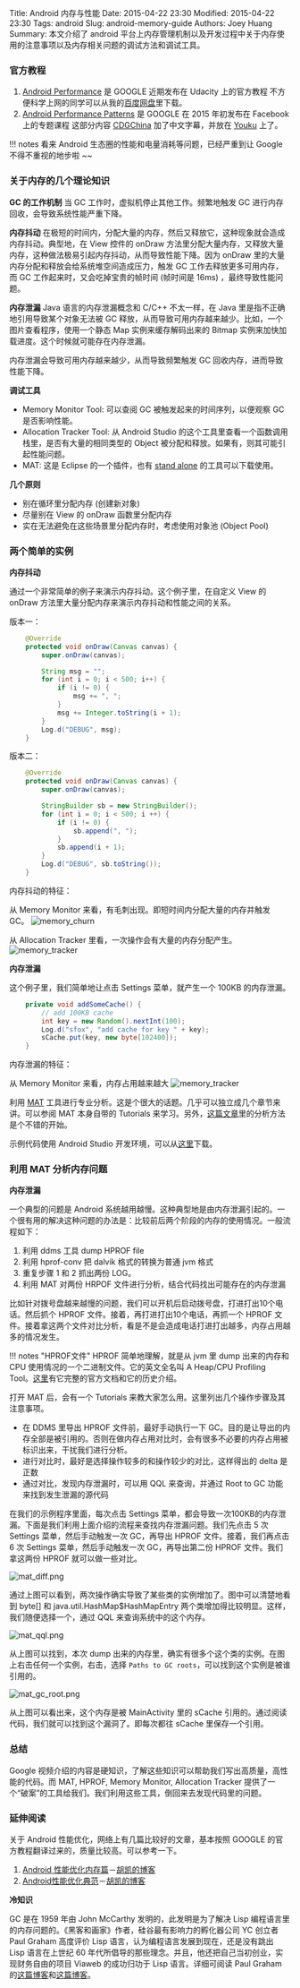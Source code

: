Title: Android 内存与性能
Date: 2015-04-22 23:30
Modified: 2015-04-22 23:30
Tags: android
Slug: android-memory-guide
Authors: Joey Huang
Summary: 本文介绍了 android 平台上内存管理机制以及开发过程中关于内存使用的注意事项以及内存相关问题的调试方法和调试工具。

### 官方教程

1. [Android Performance][6] 是 GOOGLE 近期发布在 Udacity 上的官方教程
   不方便科学上网的同学可以从我的[百度网盘][7]里下载。
2. [Android Performance Patterns][8] 是 GOOGLE 在 2015 年初发布在 Facebook 上的专题课程
   这部分内容 [CDGChina][8] 加了中文字幕，并放在 [Youku][8] 上了。

!!! notes
    看来 Android 生态圈的性能和电量消耗等问题，已经严重到让 Google 不得不重视的地步啦 ~~

### 关于内存的几个理论知识

**GC 的工作机制**
当 GC 工作时，虚拟机停止其他工作。频繁地触发 GC 进行内存回收，会导致系统性能严重下降。

**内存抖动**
在极短的时间内，分配大量的内存，然后又释放它，这种现象就会造成内存抖动。典型地，在 View 控件的 onDraw 方法里分配大量内存，又释放大量内存，这种做法极易引起内存抖动，从而导致性能下降。因为 onDraw 里的大量内存分配和释放会给系统堆空间造成压力，触发 GC 工作去释放更多可用内存，而 GC 工作起来时，又会吃掉宝贵的帧时间 (帧时间是 16ms) ，最终导致性能问题。

**内存泄漏**
Java 语言的内存泄漏概念和 C/C++ 不太一样，在 Java 里是指不正确地引用导致某个对象无法被 GC 释放，从而导致可用内存越来越少。比如，一个图片查看程序，使用一个静态 Map 实例来缓存解码出来的 Bitmap 实例来加快加载进度。这个时候就可能存在内存泄漏。

内存泄漏会导致可用内存越来越少，从而导致频繁触发 GC 回收内存，进而导致性能下降。

**调试工具**

* Memory Monitor Tool: 可以查阅 GC 被触发起来的时间序列，以便观察 GC 是否影响性能。
* Allocation Tracker Tool: 从 Android Studio 的这个工具里查看一个函数调用栈里，是否有大量的相同类型的 Object 被分配和释放。如果有，则其可能引起性能问题。
* MAT: 这是 Eclipse 的一个插件，也有 [stand alone][9] 的工具可以下载使用。

**几个原则**

* 别在循环里分配内存 (创建新对象)
* 尽量别在 View 的 onDraw 函数里分配内存
* 实在无法避免在这些场景里分配内存时，考虑使用对象池 (Object Pool)

### 两个简单的实例

**内存抖动**

通过一个非常简单的例子来演示内存抖动。这个例子里，在自定义 View 的 onDraw 方法里大量分配内存来演示内存抖动和性能之间的关系。

版本一：

```java
    @Override
    protected void onDraw(Canvas canvas) {
        super.onDraw(canvas);

        String msg = "";
        for (int i = 0; i < 500; i++) {
            if (i != 0) {
                msg += ", ";
            }
            msg += Integer.toString(i + 1);
        }
        Log.d("DEBUG", msg);
    }
```

版本二：

```java
    @Override
    protected void onDraw(Canvas canvas) {
        super.onDraw(canvas);

        StringBuilder sb = new StringBuilder();
        for (int i = 0; i < 500; i ++) {
            if (i != 0) {
                sb.append(", ");
            }
            sb.append(i + 1);
        }
        Log.d("DEBUG", sb.toString());
    }
```

内存抖动的特征：

从 Memory Monitor 来看，有毛刺出现。即短时间内分配大量的内存并触发 GC。
![memory_churn](https://raw.githubusercontent.com/kamidox/blogs/master/images/memory_churn.gif)

从 Allocation Tracker 里看，一次操作会有大量的内存分配产生。
![memory_tracker](https://raw.githubusercontent.com/kamidox/blogs/master/images/memory_tracker.png)

**内存泄漏**

这个例子里，我们简单地让点击 Settings 菜单，就产生一个 100KB 的内存泄漏。

```java
    private void addSomeCache() {
        // add 100KB cache
        int key = new Random().nextInt(100);
        Log.d("sfox", "add cache for key " + key);
        sCache.put(key, new byte[102400]);
    }
```

内存泄漏的特征：

从 Memory Monitor 来看，内存占用越来越大
![memory_tracker](https://raw.githubusercontent.com/kamidox/blogs/master/images/memory_leak.png)

利用 [MAT][9] 工具进行专业分析。这是个很大的话题。几乎可以独立成几个章节来讲。可以参阅 MAT 本身自带的 Tutorials 来学习。另外，[这篇文章][10]里的分析方法是个不错的开始。

示例代码使用 Android Studio 开发环境，可以从[这里][11]下载。

### 利用 MAT 分析内存问题

**内存泄漏**

一个典型的问题是 Android 系统越用越慢。这种典型地是由内存泄漏引起的。一个很有用的解决这种问题的办法是：比较前后两个阶段的内存的使用情况。一般流程如下：

1. 利用 ddms 工具 dump HPROF file
2. 利用 hprof-conv 把 dalvik 格式的转换为普通 jvm 格式
3. 重复步骤 1 和 2 抓出两份 LOG。
4. 利用 MAT 对两份 HRPOF 文件进行分析，结合代码找出可能存在的内存泄漏

比如针对拨号盘越来越慢的问题，我们可以开机后启动拨号盘，打进打出10个电话。然后抓个 HPROF 文件。接着，再打进打出10个电话，再抓一个 HPROF 文件。接着拿这两个文件对比分析，看是不是会造成电话打进打出越多，内存占用越多的情况发生。

!!! notes "HPROF文件"
    HPROF 简单地理解，就是从 jvm 里 dump 出来的内存和 CPU 使用情况的一个二进制文件。它的英文全名叫 A Heap/CPU Profiling Tool。[这里][12]有它完整的官方文档和它的历史介绍。

打开 MAT 后，会有一个 Tutorials 来教大家怎么用。这里列出几个操作步骤及其注意事项。

* 在 DDMS 里导出 HPROF 文件前，最好手动执行一下 GC。目的是让导出的内存全部是被引用的。否则在做内存占用对比时，会有很多不必要的内存占用被标识出来，干扰我们进行分析。
* 进行对比时，最好是选择操作较多的和操作较少的对比，这样得出的 delta 是正数
* 通过对比，发现内存泄漏时，可以用 QQL 来查询，并通过 Root to GC 功能来找到发生泄漏的源代码

在我们的示例程序里面，每次点击 Settings 菜单，都会导致一次100KB的内存泄漏。下面是我们利用上面介绍的流程来查找内存泄漏问题。我们先点击 5 次 Settings 菜单，然后手动触发一次 GC，再导出 HPROF 文件。接着，我们再点击 6 次 Settings 菜单，然后手动触发一次 GC，再导出第二份 HPROF 文件。我们拿这两份 HPROF 就可以做一些对比。

![mat_diff.png](https://raw.githubusercontent.com/kamidox/blogs/master/images/mat_diff.png)

通过上图可以看到，两次操作确实导致了某些类的实例增加了。图中可以清楚地看到 byte[] 和 java.util.HashMap$HashMapEntry 两个类增加得比较明显。这样，我们随便选择一个，通过 QQL 来查询系统中的这个内存。

![mat_qql.png](https://raw.githubusercontent.com/kamidox/blogs/master/images/mat_qql.png)

从上图可以找到，本次 dump 出来的内存里，确实有很多个这个类的实例。在图上右击任何一个实例，右击，选择 `Paths to GC roots`，可以找到这个实例是被谁引用的。

![mat_gc_root.png](https://raw.githubusercontent.com/kamidox/blogs/master/images/mat_gc_root.png)

从上图可以看出来，这个内存是被 MainActivity 里的 sCache 引用的。通过阅读代码，我们就可以找到这个漏洞了。即每次都往 sCache 里保存一个引用。

### 总结

Google 视频介绍的内容是硬知识，了解这些知识可以帮助我们写出高质量，高性能的代码。而 MAT, HPROF, Memory Monitor, Allocation Tracker 提供了一个“破案”的工具给我们。我们利用这些工具，倒回来去发现代码里的问题。

### 延伸阅读

关于 Android 性能优化，网络上有几篇比较好的文章，基本按照 GOOGLE 的官方教程翻译过来的，质量比较高。可以参考一下。

1. [Android 性能优化内存篇][3]－[胡凯的博客][4]
2. [Android性能优化典范][5]－[胡凯的博客][4]

**冷知识**

GC 是在 1959 年由 John McCarthy 发明的，此发明是为了解决 Lisp 编程语言里的内存问题的。《黑客和画家》作者，硅谷最有影响力的孵化器公司 YC 创立者 Paul Graham 高度评价 Lisp 语言，认为编程语言发展到现在，还是没有跳出 Lisp 语言在上世纪 60 年代所倡导的那些理念。并且，他还把自己当初创业，实现财务自由的项目 Viaweb 的成功归功于 Lisp 语言。详细可阅读 Paul Graham 的[这篇博客][1]和[这篇博客][2]。


[1]: http://www.paulgraham.com/hundred.html
[2]: http://www.paulgraham.com/diff.html
[3]: http://hukai.me/android-performance-memory/
[4]: http://hukai.me
[5]: http://hukai.me/android-performance-patterns/
[6]: https://www.udacity.com/course/ud825
[7]: http://pan.baidu.com/s/1sjPZbxr
[8]: http://www.youku.com/playlist_show/id_23494296.html
[9]: http://www.eclipse.org/mat/downloads.php
[10]: http://android-developers.blogspot.hk/2011/03/memory-analysis-for-android.html
[11]: http://pan.baidu.com/s/1sj3Exsx
[12]: http://docs.oracle.com/javase/7/docs/technotes/samples/hprof.html
